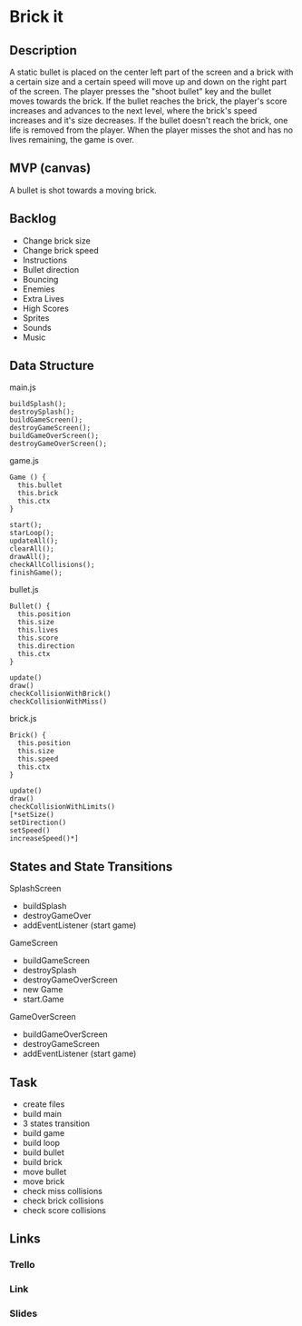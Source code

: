 # Brick it

## Description

A static bullet is placed on the center left part of the screen and a brick with a certain size and a certain speed will move up and down on the right part of the screen. The player presses the "shoot bullet" key and the bullet moves towards the brick. If the bullet reaches the brick, the player's score increases and advances to the next level, where the brick's speed increases and it's size decreases. If the bullet doesn't reach the brick, one life is removed from the player. When the player misses the shot and has no lives remaining, the game is over.

## MVP (canvas)

A bullet is shot towards a moving brick.

## Backlog

- Change brick size
- Change brick speed
- Instructions
- Bullet direction
- Bouncing
- Enemies
- Extra Lives
- High Scores
- Sprites
- Sounds
- Music

## Data Structure

main.js
```
buildSplash();
destroySplash();
buildGameScreen();
destroyGameScreen();
buildGameOverScreen();
destroyGameOverScreen();
```

game.js
```
Game () {
  this.bullet
  this.brick
  this.ctx
}

start();
starLoop();
updateAll();
clearAll();
drawAll();
checkAllCollisions();
finishGame();
```

bullet.js
```
Bullet() {
  this.position
  this.size
  this.lives
  this.score
  this.direction
  this.ctx
}

update()
draw()
checkCollisionWithBrick()
checkCollisionWithMiss()
```

brick.js
```
Brick() {
  this.position
  this.size
  this.speed
  this.ctx
}

update()
draw()
checkCollisionWithLimits()
[*setSize()
setDirection()
setSpeed()
increaseSpeed()*]
```

## States and State Transitions

SplashScreen
- buildSplash
- destroyGameOver
- addEventListener (start game)

GameScreen
- buildGameScreen
- destroySplash
- destroyGameOverScreen
- new Game
- start.Game

GameOverScreen
- buildGameOverScreen
- destroyGameScreen
- addEventListener (start game) 

## Task

- create files
- build main
- 3 states transition
- build game
- build loop
- build bullet
- build brick
- move bullet
- move brick
- check miss collisions
- check brick collisions
- check score collisions

## Links

### Trello

### Link

### Slides
